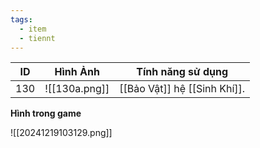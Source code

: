 ```yaml
---
tags:
  - item
  - tiennt
---
```


| ID  | Hình Ảnh      | Tính năng sử dụng            |
| --- | ------------- | ---------------------------- |
| 130 | ![[130a.png]] | [[Bảo Vật]] hệ [[Sinh Khí]]. |

**Hình trong game**

![[20241219103129.png]]

